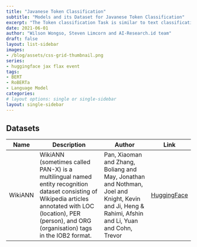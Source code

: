 ```yaml
---
title: "Javanese Token Classification"
subtitle: "Models and its Dataset for Javanese Token Classification"
excerpt: "The Token classification Task is similar to text classification, except each token within the text receives a prediction. A common use of this task is Named Entity Recognition (NER)."
date: 2021-06-01
author: "Wilson Wongso, Steven Limcorn and AI-Research.id team"
draft: false
layout: list-sidebar
images:
- /blog/assets/css-grid-thumbnail.png
series:
- huggingface jax flax event
tags:
- BERT
- RoBERTa
- Language Model
categories:
# layout options: single or single-sidebar
layout: single-sidebar
---
```


## Datasets

| Name    | Description                                                                                                                                                                                                       | Author                                                                                                                                            | Link                                                   |
| ------- | ----------------------------------------------------------------------------------------------------------------------------------------------------------------------------------------------------------------- | ------------------------------------------------------------------------------------------------------------------------------------------------- | ------------------------------------------------------ |
| WikiANN | WikiANN (sometimes called PAN-X) is a multilingual named entity recognition dataset consisting of Wikipedia articles annotated with LOC (location), PER (person), and ORG (organisation) tags in the IOB2 format. | Pan, Xiaoman and Zhang, Boliang and May, Jonathan and Nothman, Joel and Knight, Kevin and Ji, Heng & Rahimi, Afshin and Li, Yuan and Cohn, Trevor | [HuggingFace](https://huggingface.co/datasets/wikiann) |
